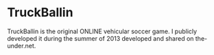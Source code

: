 # TruckBallin
TruckBallin is the original ONLINE vehicular soccer game. I publicly developed it during the summer of 2013 developed and shared on the-under.net.
